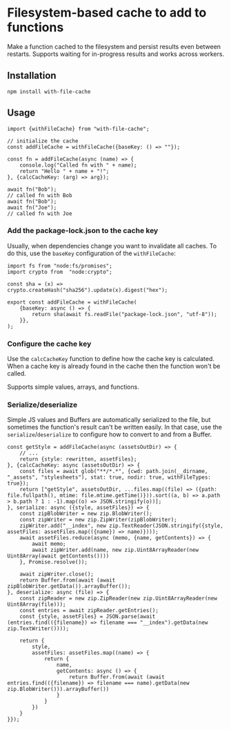 # Filesystem-based cache to add to functions

Make a function cached to the filesystem and persist results even between restarts. Supports waiting for in-progress results and works across workers.

## Installation

```
npm install with-file-cache
```

## Usage

```
import {withFileCache} from "with-file-cache";

// initialize the cache
const addFileCache = withFileCache({baseKey: () => ""});

const fn = addFileCache(async (name) => {
	console.log("Called fn with " + name);
	return "Hello " + name + "!";
}, {calcCacheKey: (arg) => arg});

await fn("Bob");
// called fn with Bob
await fn("Bob");
await fn("Joe");
// called fn with Joe
```

### Add the package-lock.json to the cache key

Usually, when dependencies change you want to invalidate all caches. To do this, use the ```baseKey``` configuration of the ```withFileCache```:

```
import fs from "node:fs/promises";
import crypto from  "node:crypto";

const sha = (x) => crypto.createHash("sha256").update(x).digest("hex");

export const addFileCache = withFileCache(
	{baseKey: async () => {
		return sha(await fs.readFile("package-lock.json", "utf-8"));
	}},
);
```

### Configure the cache key

Use the ```calcCacheKey``` function to define how the cache key is calculated. When a cache key is already found in the cache then the function won't be called.

Supports simple values, arrays, and functions.

### Serialize/deserialize

Simple JS values and Buffers are automatically serialized to the file, but sometimes the function's result can't be written easily. In that case, use the
```serialize```/```deserialize``` to configure how to convert to and from a Buffer.

```
const getStyle = addFileCache(async (assetsOutDir) => {
	// ...
	return {style: rewritten, assetFiles};
}, {calcCacheKey: async (assetsOutDir) => {
	const files = await glob("**/*.*", {cwd: path.join(__dirname, "_assets", "stylesheets"), stat: true, nodir: true, withFileTypes: true});
	return ["getStyle", assetsOutDir, ...files.map((file) => ({path: file.fullpath(), mtime: file.mtime.getTime()})).sort((a, b) => a.path > b.path ? 1 : -1).map((o) => JSON.stringify(o))];
}, serialize: async ({style, assetFiles}) => {
	const zipBlobWriter = new zip.BlobWriter();
	const zipWriter = new zip.ZipWriter(zipBlobWriter);
	zipWriter.add("__index", new zip.TextReader(JSON.stringify({style, assetFiles: assetFiles.map(({name}) => name)})));
	await assetFiles.reduce(async (memo, {name, getContents}) => {
		await memo;
		await zipWriter.add(name, new zip.Uint8ArrayReader(new Uint8Array(await getContents())))
	}, Promise.resolve());

	await zipWriter.close();
	return Buffer.from(await (await zipBlobWriter.getData()).arrayBuffer());
}, deserialize: async (file) => {
	const zipReader = new zip.ZipReader(new zip.Uint8ArrayReader(new Uint8Array(file)));
	const entries = await zipReader.getEntries();
	const {style, assetFiles} = JSON.parse(await (entries.find(({filename}) => filename === "__index").getData(new zip.TextWriter())));

	return {
		style,
		assetFiles: assetFiles.map((name) => {
			return {
				name,
				getContents: async () => {
					return Buffer.from(await (await entries.find(({filename}) => filename === name).getData(new zip.BlobWriter())).arrayBuffer())
				}
			}
		})
	}
}});
```
